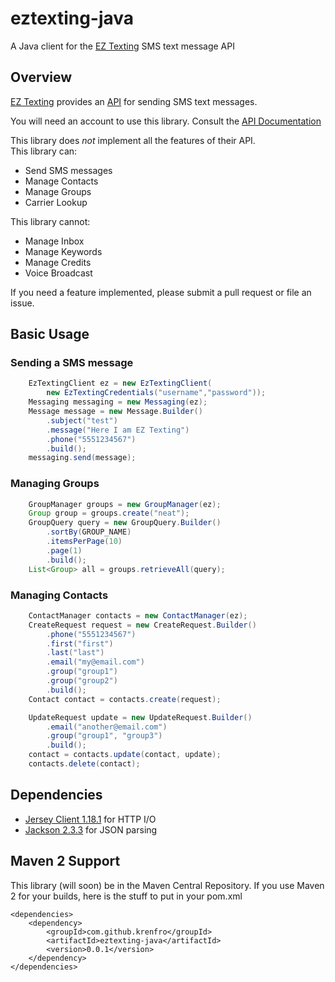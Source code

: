 # eztexting-java
A Java client for the [EZ Texting](http://www.eztexting.com) SMS text message API

## Overview

[EZ Texting](https://www.eztexting.com) provides an [API](https://www.eztexting.com/developers/sms-api-documentation/rest) for sending SMS text messages. 

You will need an account to use this library.  Consult the [API Documentation](https://www.eztexting.com/developers/sms-api-documentation/rest)

This library does _not_ implement all the features of their API.  
This library can:
- Send SMS messages
- Manage Contacts
- Manage Groups
- Carrier Lookup

This library cannot:
- Manage Inbox
- Manage Keywords
- Manage Credits 
- Voice Broadcast

If you need a feature implemented, please submit a pull request or file an issue.

## Basic Usage

### Sending a SMS message

```java
    EzTextingClient ez = new EzTextingClient(
        new EzTextingCredentials("username","password"));
    Messaging messaging = new Messaging(ez);
    Message message = new Message.Builder()
        .subject("test")
        .message("Here I am EZ Texting")
        .phone("5551234567")
        .build();
    messaging.send(message);
```

### Managing Groups

```java
    GroupManager groups = new GroupManager(ez);
    Group group = groups.create("neat");
    GroupQuery query = new GroupQuery.Builder()
        .sortBy(GROUP_NAME)
        .itemsPerPage(10)
        .page(1)
        .build();
    List<Group> all = groups.retrieveAll(query);
```

### Managing Contacts

```java
    ContactManager contacts = new ContactManager(ez);
    CreateRequest request = new CreateRequest.Builder()
        .phone("5551234567")
        .first("first")
        .last("last")
        .email("my@email.com")
        .group("group1")
        .group("group2")
        .build();
    Contact contact = contacts.create(request);

    UpdateRequest update = new UpdateRequest.Builder()
        .email("another@email.com")
        .group("group1", "group3")
        .build();
    contact = contacts.update(contact, update);
    contacts.delete(contact);
```


## Dependencies
- [Jersey Client 1.18.1]() for HTTP I/O
- [Jackson 2.3.3]() for JSON parsing



## Maven 2 Support
This library (will soon) be in the Maven Central Repository. 
If you use Maven 2 for your builds, here is the stuff to put in your pom.xml

    <dependencies>
        <dependency>
            <groupId>com.github.krenfro</groupId>
            <artifactId>eztexting-java</artifactId>
            <version>0.0.1</version>
        </dependency>
    </dependencies>





